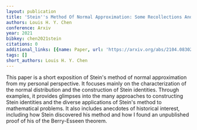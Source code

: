 ```yaml
---
layout: publication
title: 'Stein''s Method Of Normal Approximation: Some Recollections And Reflections'
authors: Louis H. Y. Chen
conference: Arxiv
year: 2021
bibkey: chen2021stein
citations: 0
additional_links: [{name: Paper, url: 'https://arxiv.org/abs/2104.08302'}]
tags: []
short_authors: Louis H. Y. Chen
---
```

This paper is a short exposition of Stein's method of normal approximation
from my personal perspective. It focuses mainly on the characterization of the
normal distribution and the construction of Stein identities. Through examples,
it provides glimpses into the many approaches to constructing Stein identities
and the diverse applications of Stein's method to mathematical problems. It
also includes anecdotes of historical interest, including how Stein discovered
his method and how I found an unpublished proof of his of the Berry-Esseen
theorem.